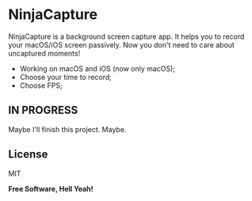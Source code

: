 # NinjaCapture

NinjaCapture is a background screen capture app. It helps you to record your macOS/iOS screen passively. Now you don't need to care about uncaptured moments!

  - Working on macOS and iOS (now only macOS);
  - Choose your time to record;
  - Choose FPS;



IN PROGRESS
-----

Maybe I'll finish this project. Maybe.

License
----

MIT


**Free Software, Hell Yeah!**
